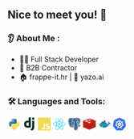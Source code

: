 ## Nice to meet you! 👋

### 👂 About Me :
- 🧑‍💻 Full Stack Developer
- 📝 B2B Contractor
- 🏠 frappe-it.hr | 🚀 yazo.ai

### 🛠️ Languages and Tools:
<div dir="auto">
<a target="_blank" rel="noopener noreferrer" href="https://github.com/devicons/devicon/blob/master/icons/python/python-original.svg"><img src="https://github.com/devicons/devicon/blob/master/icons/python/python-original.svg" title="Python" alt="Python" width="26" height="26" style="max-width: 100%; height: auto; max-height: 26px;"></a>
<a target="_blank" rel="noopener noreferrer" href="https://github.com/devicons/devicon/blob/master/icons/django/django-plain.svg"><img src="https://github.com/devicons/devicon/blob/master/icons/django/django-plain.svg" title="Django" alt="Django" width="26" height="26" style="max-width: 100%; height: auto; max-height: 26px;"></a>
<a target="_blank" rel="noopener noreferrer" href="https://github.com/devicons/devicon/blob/master/icons/javascript/javascript-plain.svg"><img src="https://github.com/devicons/devicon/raw/master/icons/javascript/javascript-plain.svg" title="JavaScript" alt="JavaScript" width="26" height="26" style="max-width: 100%; height: auto; max-height: 26px;"></a>
<a target="_blank" rel="noopener noreferrer" href="https://github.com/devicons/devicon/blob/master/icons/react/react-original.svg"><img src="https://github.com/devicons/devicon/raw/master/icons/react/react-original.svg" title="React" alt="React" width="26" height="26" style="max-width: 100%; height: auto; max-height: 26px;"></a>
<a target="_blank" rel="noopener noreferrer" href="https://github.com/devicons/devicon/blob/master/icons/postgresql/postgresql-original.svg"><img src="https://github.com/devicons/devicon/raw/master/icons/postgresql/postgresql-original.svg" title="Postgres" alt="Postgres" width="26" height="26" style="max-width: 100%; height: auto; max-height: 26px;"></a>
<a target="_blank" rel="noopener noreferrer" href="https://github.com/devicons/devicon/blob/master/icons/redis/redis-original.svg"><img src="https://github.com/devicons/devicon/blob/master/icons/redis/redis-original.svg" title="Redis" alt="Redis" width="26" height="26" style="max-width: 100%; height: auto; max-height: 26px;"></a>
<a target="_blank" rel="noopener noreferrer" href="https://github.com/devicons/devicon/blob/master/icons/docker/docker-original.svg"><img src="https://github.com/devicons/devicon/blob/master/icons/docker/docker-original.svg" title="Docker" alt="Docker" width="26" height="26" style="max-width: 100%; height: auto; max-height: 26px;"></a>
<a target="_blank" rel="noopener noreferrer" href="https://github.com/devicons/devicon/blob/master/icons/kubernetes/kubernetes-original.svg"><img src="https://github.com/devicons/devicon/blob/master/icons/kubernetes/kubernetes-original.svg" title="Kubernetes" alt="Kubernetes" width="26" height="26" style="max-width: 100%; height: auto; max-height: 26px;"></a>
</div>

<!--
**francotrax/francotrax** is a ✨ _special_ ✨ repository because its `README.md` (this file) appears on your GitHub profile.

Here are some ideas to get you started:

- 🔭 I’m currently working on ...
- 🌱 I’m currently learning ...
- 👯 I’m looking to collaborate on ...
- 🤔 I’m looking for help with ...
- 💬 Ask me about ...
- 📫 How to reach me: ...
- 😄 Pronouns: ...
- ⚡ Fun fact: ...
-->
